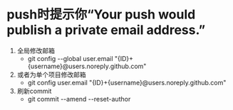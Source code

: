# push时提示你“Your push would publish a private email address.”

1. 全局修改邮箱
   * git config --global user.email "{ID}+{username}@users.noreply.github.com"
2. 或者为单个项目修改邮箱
   * git config user.email "{ID}+{username}@users.noreply.github.com"
3. 刷新commit
   * git commit --amend --reset-author
